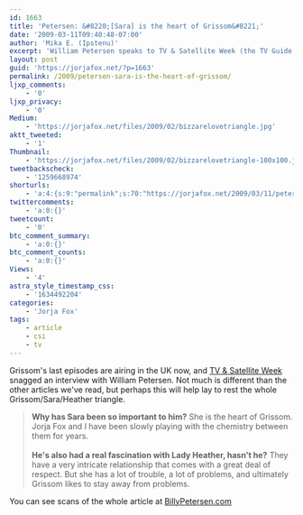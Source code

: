```yaml
---
id: 1663
title: 'Petersen: &#8220;[Sara] is the heart of Grissom&#8221;'
date: '2009-03-11T09:40:48-07:00'
author: 'Mika E. (Ipstenu)'
excerpt: 'William Petersen speaks to TV & Satellite Week (the TV Guide of the UK) about his final days on CSI, and why Sara is so important to Grissom (and why he can''t be with Heather).'
layout: post
guid: 'https://jorjafox.net/?p=1663'
permalink: /2009/petersen-sara-is-the-heart-of-grissom/
ljxp_comments:
    - '0'
ljxp_privacy:
    - '0'
Medium:
    - 'https://jorjafox.net/files/2009/02/bizzarelovetriangle.jpg'
aktt_tweeted:
    - '1'
Thumbnail:
    - 'https://jorjafox.net/files/2009/02/bizzarelovetriangle-100x100.jpg'
tweetbackscheck:
    - '1259668974'
shorturls:
    - 'a:4:{s:9:"permalink";s:70:"https://jorjafox.net/2009/03/11/petersen-sara-is-the-heart-of-grissom/";s:7:"tinyurl";s:25:"http://tinyurl.com/ah2oja";s:4:"isgd";s:18:"http://is.gd/532mk";s:5:"bitly";s:20:"http://bit.ly/4zxmM9";}'
twittercomments:
    - 'a:0:{}'
tweetcount:
    - '0'
btc_comment_summary:
    - 'a:0:{}'
btc_comment_counts:
    - 'a:0:{}'
Views:
    - '4'
astra_style_timestamp_css:
    - '1634492204'
categories:
    - 'Jorja Fox'
tags:
    - article
    - csi
    - tv
---
```


Grissom's last episodes are airing in the UK now, and <a href="http://whatsontv.co.uk/blogs/tvspy/various/in-the-latest-issue-of-tv-satellite-week-35/">TV & Satellite Week</a> snagged an interview with William Petersen.  Not much is different than the other articles we've read, but perhaps this will help lay to rest the whole Grissom/Sara/Heather triangle.

<blockquote><strong>Why has Sara been so important to him?</strong> She is the heart of Grissom.  Jorja Fox and I have been slowly playing with the chemistry between them for years.<br /><br /><strong>He's also had a real fascination with Lady Heather, hasn't he?</strong> They have a very intricate relationship that comes with a great deal of respect.  But she has a lot of trouble, a lot of problems, and ultimately Grissom likes to stay away from problems.</blockquote>

You can see scans of the whole article at <a href="http://billypetersen.com/TheGallery/displayimage.php?album=714&pos=3">BillyPetersen.com</a>